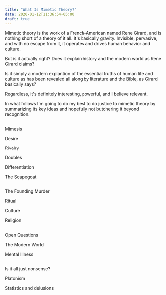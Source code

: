 ```yaml
---
title: "What Is Mimetic Theory?"
date: 2020-01-12T11:36:54-05:00
draft: true
---
```


Mimetic theory is the work of a French-American named Rene Girard, and
is nothing short of a theory of it all.  It's basically gravity.
Invisible, pervasive, and with no escape from it, it operates and
drives human behavior and culture.

But is it actually right?  Does it explain history and the modern
world as Rene Girard claims?

Is it simply a modern explantion of the essential truths of human life
and culture as has been revealed all along by literature and the
Bible, as Girard basically says?

Regardless, it's definitely interesting, powerful, and I believe
relevant.

In what follows I'm going to do my best to do justice to mimetic
theory by summarizing its key ideas and hopefully not butchering it
beyond recognition.


## 

Mimesis

Desire

Rivalry

Doubles

Differentiation

The Scapegoat

##

The Founding Murder

Ritual

Culture

Religion

##

Open Questions

The Modern World

Mental Illness

##

Is it all just nonsense?

Platonism

Statistics and delusions





